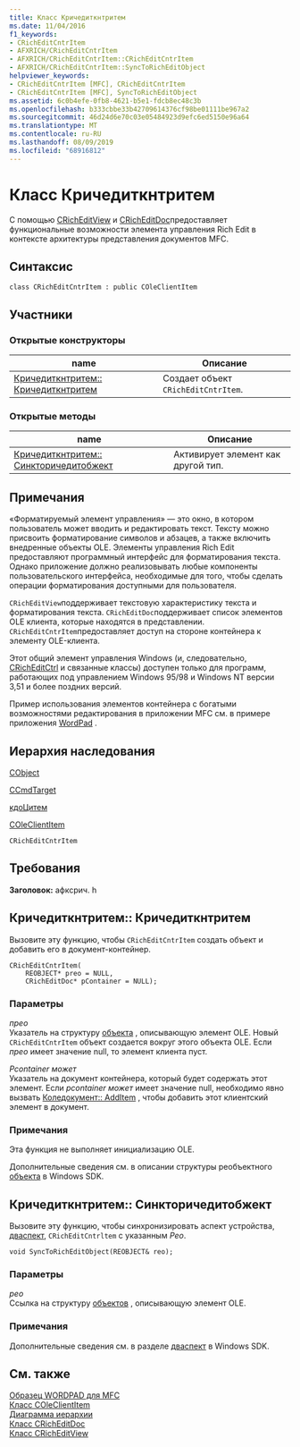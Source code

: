 ```yaml
---
title: Класс Кричедиткнтритем
ms.date: 11/04/2016
f1_keywords:
- CRichEditCntrItem
- AFXRICH/CRichEditCntrItem
- AFXRICH/CRichEditCntrItem::CRichEditCntrItem
- AFXRICH/CRichEditCntrItem::SyncToRichEditObject
helpviewer_keywords:
- CRichEditCntrItem [MFC], CRichEditCntrItem
- CRichEditCntrItem [MFC], SyncToRichEditObject
ms.assetid: 6c0b4efe-0fb8-4621-b5e1-fdcb8ec48c3b
ms.openlocfilehash: b333cbbe33b42709614376cf98be01111be967a2
ms.sourcegitcommit: 46d24d6e70c03e05484923d9efc6ed5150e96a64
ms.translationtype: MT
ms.contentlocale: ru-RU
ms.lasthandoff: 08/09/2019
ms.locfileid: "68916812"
---
```

# <a name="cricheditcntritem-class"></a>Класс Кричедиткнтритем

С помощью [CRichEditView](../../mfc/reference/cricheditview-class.md) и [CRichEditDoc](../../mfc/reference/cricheditdoc-class.md)предоставляет функциональные возможности элемента управления Rich Edit в контексте архитектуры представления документов MFC.

## <a name="syntax"></a>Синтаксис

```
class CRichEditCntrItem : public COleClientItem
```

## <a name="members"></a>Участники

### <a name="public-constructors"></a>Открытые конструкторы

|name|Описание|
|----------|-----------------|
|[Кричедиткнтритем:: Кричедиткнтритем](#cricheditcntritem)|Создает объект `CRichEditCntrItem`.|

### <a name="public-methods"></a>Открытые методы

|name|Описание|
|----------|-----------------|
|[Кричедиткнтритем:: Синкторичедитобжект](#synctoricheditobject)|Активирует элемент как другой тип.|

## <a name="remarks"></a>Примечания

«Форматируемый элемент управления» — это окно, в котором пользователь может вводить и редактировать текст. Тексту можно присвоить форматирование символов и абзацев, а также включить внедренные объекты OLE. Элементы управления Rich Edit предоставляют программный интерфейс для форматирования текста. Однако приложение должно реализовывать любые компоненты пользовательского интерфейса, необходимые для того, чтобы сделать операции форматирования доступными для пользователя.

`CRichEditView`поддерживает текстовую характеристику текста и форматирования текста. `CRichEditDoc`поддерживает список элементов OLE клиента, которые находятся в представлении. `CRichEditCntrItem`предоставляет доступ на стороне контейнера к элементу OLE-клиента.

Этот общий элемент управления Windows (и, следовательно, [CRichEditCtrl](../../mfc/reference/cricheditctrl-class.md) и связанные классы) доступен только для программ, работающих под управлением Windows 95/98 и Windows NT версии 3,51 и более поздних версий.

Пример использования элементов контейнера с богатыми возможностями редактирования в приложении MFC см. в примере приложения [WordPad](../../overview/visual-cpp-samples.md) .

## <a name="inheritance-hierarchy"></a>Иерархия наследования

[CObject](../../mfc/reference/cobject-class.md)

[CCmdTarget](../../mfc/reference/ccmdtarget-class.md)

[кдоЦитем](../../mfc/reference/cdocitem-class.md)

[COleClientItem](../../mfc/reference/coleclientitem-class.md)

`CRichEditCntrItem`

## <a name="requirements"></a>Требования

**Заголовок:** афксрич. h

##  <a name="cricheditcntritem"></a>Кричедиткнтритем:: Кричедиткнтритем

Вызовите эту функцию, чтобы `CRichEditCntrItem` создать объект и добавить его в документ-контейнер.

```
CRichEditCntrItem(
    REOBJECT* preo = NULL,
    CRichEditDoc* pContainer = NULL);
```

### <a name="parameters"></a>Параметры

*прео*<br/>
Указатель на структуру [объекта](/windows/desktop/api/richole/ns-richole-reobject) , описывающую элемент OLE. Новый `CRichEditCntrItem` объект создается вокруг этого объекта OLE. Если *прео* имеет значение null, то элемент клиента пуст.

*Pcontainer может*<br/>
Указатель на документ контейнера, который будет содержать этот элемент. Если *pcontainer может* имеет значение null, необходимо явно вызвать [Коледокумент:: AddItem](../../mfc/reference/coledocument-class.md#additem) , чтобы добавить этот клиентский элемент в документ.

### <a name="remarks"></a>Примечания

Эта функция не выполняет инициализацию OLE.

Дополнительные сведения см. в описании структуры реобъектного [объекта](/windows/desktop/api/richole/ns-richole-reobject) в Windows SDK.

##  <a name="synctoricheditobject"></a>Кричедиткнтритем:: Синкторичедитобжект

Вызовите эту функцию, чтобы синхронизировать аспект устройства, [дваспект](/windows/desktop/api/wtypes/ne-wtypes-tagdvaspect), `CRichEditCntrltem` с указанным *Рео*.

```
void SyncToRichEditObject(REOBJECT& reo);
```

### <a name="parameters"></a>Параметры

*рео*<br/>
Ссылка на структуру [объектов](/windows/desktop/api/richole/ns-richole-reobject) , описывающую элемент OLE.

### <a name="remarks"></a>Примечания

Дополнительные сведения см. в разделе [дваспект](/windows/desktop/api/wtypes/ne-wtypes-tagdvaspect) в Windows SDK.

## <a name="see-also"></a>См. также

[Образец WORDPAD для MFC](../../overview/visual-cpp-samples.md)<br/>
[Класс COleClientItem](../../mfc/reference/coleclientitem-class.md)<br/>
[Диаграмма иерархии](../../mfc/hierarchy-chart.md)<br/>
[Класс CRichEditDoc](../../mfc/reference/cricheditdoc-class.md)<br/>
[Класс CRichEditView](../../mfc/reference/cricheditview-class.md)

